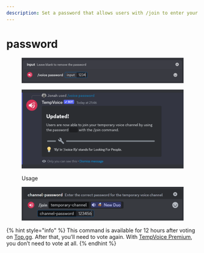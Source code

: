 ```yaml
---
description: Set a password that allows users with /join to enter your locked temporary.
---
```


# password

<figure><img src="../../.gitbook/assets/image (41).png" alt=""><figcaption></figcaption></figure>

<figure><img src="../../.gitbook/assets/image (51) (1).png" alt=""><figcaption><p>Usage</p></figcaption></figure>

<figure><img src="../../.gitbook/assets/image (3) (1) (1) (1) (1) (1).png" alt=""><figcaption></figcaption></figure>

{% hint style="info" %}
This command is available for 12 hours after voting on [Top.gg](https://top.gg/bot/762217899355013120/vote). After that, you’ll need to vote again. With [TempVoice Premium](https://tempvoice.xyz/premium), you don’t need to vote at all.
{% endhint %}
